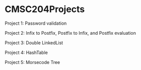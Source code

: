 # CMSC204Projects

Project 1: Password validation

Project 2: Infix to Postfix, Postfix to Infix, and Postfix evaluation

Project 3: Double LinkedList

Project 4: HashTable

Project 5: Morsecode Tree
